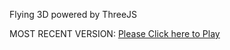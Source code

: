 Flying 3D powered by ThreeJS

MOST RECENT VERSION: [Please Click here to Play](https://rawcdn.githack.com/alperenbutun/Flying-3d/784a3d7/index.html)
